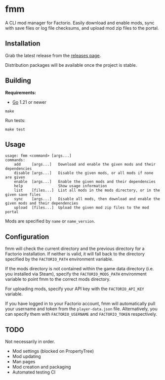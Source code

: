 # fmm

A CLI mod manager for Factorio. Easily download and enable mods, sync with save
files or log file checksums, and upload mod zip files to the portal.

## Installation

Grab the latest release from the [releases page](https://github.com/raiguard/fmm/releases).

Distribution packages will be available once the project is stable.

## Building

**Requirements:**
- [Go](https://go.dev) 1.21 or newer

```
make
```

Run tests:

```
make test
```

## Usage

```
usage: fmm <command> [args...]
commands:
	add     [args...]   Download and enable the given mods and their dependencies
	disable [args...]   Disable the given mods, or all mods if none are given
	enable  [args...]   Enable the given mods and their dependencies
	help                Show usage information
	list    [files...]  List all mods in the mods directory, or in the given save files
	sync    [args...]   Disable all mods, then download and enable the given mods and their dependencies
	upload  [files...]  Upload the given mod zip files to the mod portal
```

Mods are specified by `name` or `name_version`.

## Configuration

fmm will check the current directory and the previous directory for a Factorio
installation. If neither is valid, it will fall back to the directory specified
by the `FACTORIO_PATH` environment variable.

If the mods directory is not contained within the game data directory (i.e. you
installed via Steam), specify the `FACTORIO_MODS_PATH` environment variable to
point fmm to the correct mods directory.

For uploading mods, specify your API key with the `FACTORIO_API_KEY` variable.

If you have logged in to your Factorio account, fmm will automatically pull
your username and token from the `player-data.json` file. Alternatively, you
can specify them with `FACTORIO_USERNAME` and `FACTORIO_TOKEN` respectively.

## TODO

Not necessarily in order.

- Mod settings (blocked on PropertyTree)
- Mod updating
- Man pages
- Mod creation and packaging
- Automated testing CI
